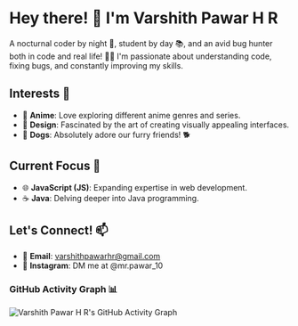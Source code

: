 # Hey there! 👋 I'm Varshith Pawar H R

A nocturnal coder by night 🌙, student by day 📚, and an avid bug hunter both in code and real life! 🕵️‍♂️ I'm passionate about understanding code, fixing bugs, and constantly improving my skills.

## Interests 🌟

- 🍿 **Anime**: Love exploring different anime genres and series.
- 🎨 **Design**: Fascinated by the art of creating visually appealing interfaces.
- 🐶 **Dogs**: Absolutely adore our furry friends! 🐕

## Current Focus 🌱

- 🌐 **JavaScript (JS)**: Expanding expertise in web development.
- ☕ **Java**: Delving deeper into Java programming.

## Let's Connect! 📫

- 📧 **Email**: varshithpawarhr@gmail.com
- 📸 **Instagram**: DM me at @mr.pawar_10

### GitHub Activity Graph 📊

![Varshith Pawar H R's GitHub Activity Graph](https://activity-graph.herokuapp.com/graph?username=VarshithPawarHR&bg_color=1F222E&color=F8D866&line=F85D7F&point=FFFFFF&area=true&hide_border=true)
